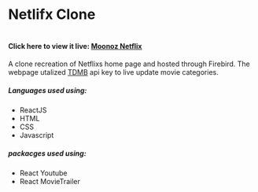 <h1>Netlifx Clone <h1>
  <h4>Click here to view it live: <a href="https://netflix-clone-8caf8.web.app/">Moonoz Netflix</a></h4>
  <p>A clone recreation of Netflixs home page and hosted through Firebird. The webpage utalized <a href=""https://www.themoviedb.org/>TDMB</a> api key to live update movie categories.</p>
  <h5>Languages used using: </h5>
  <ul>
    <li>ReactJS</li>
    <li>HTML</li>
    <li>CSS</li>
    <li>Javascript</li>
  </ul>
  <h5>packacges used using: </h5>
  <ul>
    <li>React Youtube</li>
    <li>React MovieTrailer</li>
  </ul>
  
